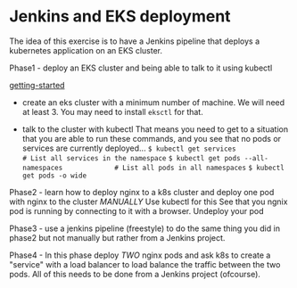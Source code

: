 # Jenkins and EKS deployment

The idea of this exercise is to have a Jenkins pipeline that deploys a kubernetes application
on an EKS cluster.

Phase1 - deploy an EKS cluster and being able to talk to it using kubectl

[getting-started](https://docs.aws.amazon.com/eks/latest/userguide/getting-started.html)

* create an eks cluster with a minimum number of machine.
    We will need at least 3.
    You may need to install `eksctl` for that.

* talk to the cluster with kubectl
    That means you need to get to a situation that you are able to run these commands,
    and you see that no pods or services are currently deployed...
    `$ kubectl get services                          # List all services in the namespace`
    `$ kubectl get pods --all-namespaces             # List all pods in all namespaces`
    `$ kubectl get pods -o wide`

Phase2 - learn how to deploy nginx to a k8s cluster and deploy one pod with nginx to the cluster
    *MANUALLY*
    Use kubectl for this
    See that you ngnix pod is running by connecting to it with a browser.
    Undeploy your pod

Phase3 - use a jenkins pipeline (freestyle) to do the same thing you did in phase2 but not manually
    but rather from a Jenkins project.

Phase4 - In this phase deploy *TWO* nginx pods and ask k8s to create a "service" with a load balancer
    to load balance the traffic between the two pods.
    All of this needs to be done from a Jenkins project (ofcourse).
